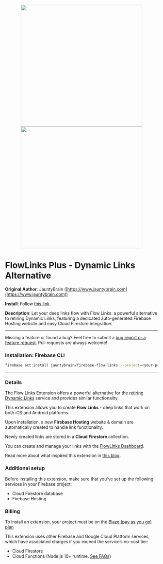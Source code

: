 <p align="center">
  <picture>
    <source media="(prefers-color-scheme: dark)" srcset="https://github.com/jauntybrain/flow-links-extension/assets/105740958/7a8359a7-5727-4ece-b4ef-c8ad23109271">
    <img width="400px">
  </picture>
  <picture>
    <source media="(prefers-color-scheme: light)" srcset="https://github.com/jauntybrain/flow-links-extension/assets/105740958/e23206fa-ad97-4d75-8096-c3f92126b642">
    <img width="400px"">
  </picture>
</p>

# FlowLinks Plus - Dynamic Links Alternative

**Original Author**: JauntyBrain ([https://www.jauntybrain.com](https://www.jauntybrain.com))

**Install**: Follow [this link](https://console.firebase.google.com/project/_/extensions/install?ref=jauntybrain/firebase-flow-links).

**Description**: Let your deep links flow with Flow Links: a powerful alternative to retiring Dynamic Links, featuring a dedicated auto-generated Firebase Hosting website and easy Cloud Firestore integration.

---

Missing a feature or found a bug? Feel free to submit a [bug report or a feature request](https://github.com/jauntybrain/flow-links-extension/issues). Pull requests are always welcome!

### Installation: Firebase CLI

```bash
firebase ext:install jauntybrain/firebase-flow-links --project=<your-project-id>
```

---

### Details

The Flow Links Extension offers a powerful alternative for the [retiring Dynamic Links](https://firebase.google.com/support/dynamic-links-faq) service and provides similar functionality.

This extension allows you to create **Flow Links** - deep links that work on both iOS and Android platforms.

Upon installation, a new **Firebase Hosting** website & domain are automatically created to handle link functionality.

Newly created links are stored in a **Cloud Firestore** collection.

You can create and manage your links with the [FlowLinks Dashboard](https://edit.flowlinks.app/).

Read more about what inspired this extension in [this blog](https://medium.com/@jauntybrain/dynamic-links-are-dead-what-to-do-c73ad0669540).

### Additional setup

Before installing this extension, make sure that you’ve set up the following services in your Firebase project:

- Cloud Firestore database
- Firebase Hosting

### Billing

To install an extension, your project must be on the [Blaze (pay as you go) plan](https://firebase.google.com/pricing)

This extension uses other Firebase and Google Cloud Platform services, which have associated charges if you exceed the service’s no-cost tier:

- Cloud Firestore
- Cloud Functions (Node.js 10+ runtime. [See FAQs](https://firebase.google.com/support/faq#extensions-pricing))
